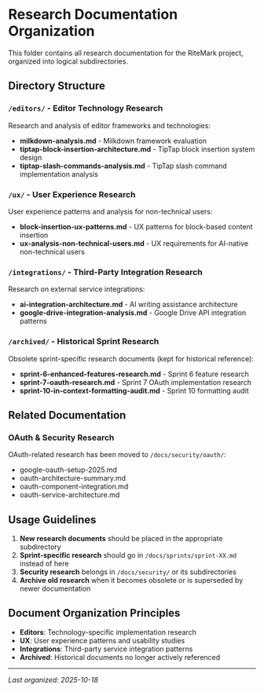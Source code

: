 # Research Documentation Organization

This folder contains all research documentation for the RiteMark project, organized into logical subdirectories.

## Directory Structure

### `/editors/` - Editor Technology Research
Research and analysis of editor frameworks and technologies:
- **milkdown-analysis.md** - Milkdown framework evaluation
- **tiptap-block-insertion-architecture.md** - TipTap block insertion system design
- **tiptap-slash-commands-analysis.md** - TipTap slash command implementation analysis

### `/ux/` - User Experience Research
User experience patterns and analysis for non-technical users:
- **block-insertion-ux-patterns.md** - UX patterns for block-based content insertion
- **ux-analysis-non-technical-users.md** - UX requirements for AI-native non-technical users

### `/integrations/` - Third-Party Integration Research
Research on external service integrations:
- **ai-integration-architecture.md** - AI writing assistance architecture
- **google-drive-integration-analysis.md** - Google Drive API integration patterns

### `/archived/` - Historical Sprint Research
Obsolete sprint-specific research documents (kept for historical reference):
- **sprint-6-enhanced-features-research.md** - Sprint 6 feature research
- **sprint-7-oauth-research.md** - Sprint 7 OAuth implementation research
- **sprint-10-in-context-formatting-audit.md** - Sprint 10 formatting audit

## Related Documentation

### OAuth & Security Research
OAuth-related research has been moved to `/docs/security/oauth/`:
- google-oauth-setup-2025.md
- oauth-architecture-summary.md
- oauth-component-integration.md
- oauth-service-architecture.md

## Usage Guidelines

1. **New research documents** should be placed in the appropriate subdirectory
2. **Sprint-specific research** should go in `/docs/sprints/sprint-XX.md` instead of here
3. **Security research** belongs in `/docs/security/` or its subdirectories
4. **Archive old research** when it becomes obsolete or is superseded by newer documentation

## Document Organization Principles

- **Editors**: Technology-specific implementation research
- **UX**: User experience patterns and usability studies
- **Integrations**: Third-party service integration patterns
- **Archived**: Historical documents no longer actively referenced

---

*Last organized: 2025-10-18*
